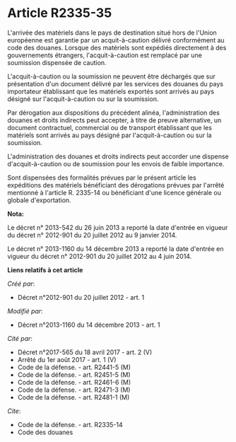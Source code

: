 # Article R2335-35

L'arrivée des matériels dans le pays de destination situé hors de l'Union européenne est garantie par un acquit-à-caution
délivré conformément au code des douanes. Lorsque des matériels sont expédiés directement à des gouvernements étrangers,
l'acquit-à-caution est remplacé par une soumission dispensée de caution. 

L'acquit-à-caution ou la soumission ne peuvent être déchargés que sur présentation d'un document délivré par les services des
douanes du pays importateur établissant que les matériels exportés sont arrivés au pays désigné sur l'acquit-à-caution ou sur
la soumission. 

Par dérogation aux dispositions du précédent alinéa, l'administration des douanes et droits indirects peut accepter, à titre
de preuve alternative, un document contractuel, commercial ou de transport établissant que les matériels sont arrivés au pays
désigné par l'acquit-à-caution ou sur la soumission. 

L'administration des douanes et droits indirects peut accorder une dispense d'acquit-à-caution ou de soumission pour les
envois de faible importance. 

Sont dispensées des formalités prévues par le présent article les expéditions des matériels bénéficiant des dérogations
prévues par l'arrêté mentionné à l'article R. 2335-14 ou bénéficiant d'une licence générale ou globale d'exportation.

**Nota:**

Le décret n° 2013-542 du 26 juin 2013 a reporté la date d'entrée en vigueur du décret n° 2012-901 du 20 juillet 2012 au 9
janvier 2014.

Le décret n° 2013-1160 du 14 décembre 2013 a reporté la date d'entrée en vigueur du décret n° 2012-901 du 20 juillet 2012 au
4 juin 2014.

**Liens relatifs à cet article**

_Créé par_:

  - Décret n°2012-901 du 20 juillet 2012 - art. 1

_Modifié par_:

  - Décret n°2013-1160 du 14 décembre 2013 - art. 1

_Cité par_:

  - Décret n°2017-565 du 18 avril 2017 - art. 2 (V)
  - Arrêté du 1er août 2017 - art. 1 (V)
  - Code de la défense. - art. R2441-5 (M)
  - Code de la défense. - art. R2451-5 (M)
  - Code de la défense. - art. R2461-6 (M)
  - Code de la défense. - art. R2471-3 (M)
  - Code de la défense. - art. R2481-1 (M)

_Cite_:

  - Code de la défense. - art. R2335-14
  - Code des douanes

